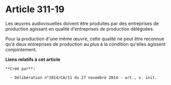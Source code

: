 # Article 311-19

Les œuvres audiovisuelles doivent être produites par des entreprises de production agissant en qualité d'entreprises de
production déléguées. 

Pour la production d'une même œuvre, cette qualité ne peut être reconnue qu'à deux entreprises de production au plus à la
condition qu'elles agissent conjointement.

**Liens relatifs à cet article**

	**Créé par**:

	  - Délibération n°2014/CA/11 du 27 novembre 2014 - art., v. init.
